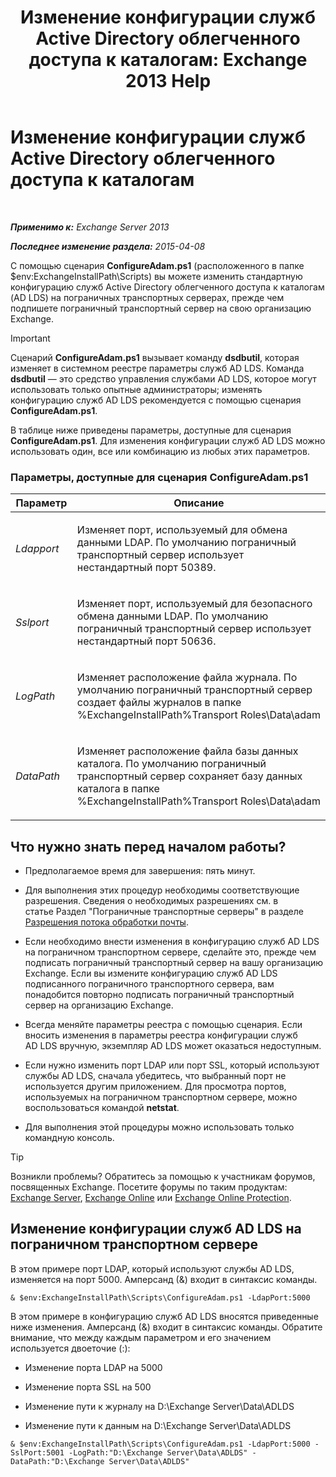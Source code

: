 ﻿---
title: 'Изменение конфигурации служб Active Directory облегченного доступа к каталогам: Exchange 2013 Help'
TOCTitle: Изменение конфигурации служб Active Directory облегченного доступа к каталогам
ms:assetid: 381f582c-15ec-43bc-b674-5399fad72c97
ms:mtpsurl: https://technet.microsoft.com/ru-ru/library/Aa997269(v=EXCHG.150)
ms:contentKeyID: 61183373
ms.date: 04/30/2018
mtps_version: v=EXCHG.150
ms.translationtype: HT
---

# Изменение конфигурации служб Active Directory облегченного доступа к каталогам

 

_**Применимо к:** Exchange Server 2013_

_**Последнее изменение раздела:** 2015-04-08_

С помощью сценария **ConfigureAdam.ps1** (расположенного в папке $env:ExchangeInstallPath\\Scripts) вы можете изменить стандартную конфигурацию служб Active Directory облегченного доступа к каталогам (AD LDS) на пограничных транспортных серверах, прежде чем подпишете пограничный транспортный сервер на свою организацию Exchange.

> [!IMPORTANT]  
> Сценарий <strong>ConfigureAdam.ps1</strong> вызывает команду <strong>dsdbutil</strong>, которая изменяет в системном реестре параметры служб AD LDS. Команда <strong>dsdbutil</strong> — это средство управления службами AD LDS, которое могут использовать только опытные администраторы; изменять конфигурацию служб AD LDS рекомендуется с помощью сценария <strong>ConfigureAdam.ps1</strong>.


В таблице ниже приведены параметры, доступные для сценария **ConfigureAdam.ps1**. Для изменения конфигурации служб AD LDS можно использовать один, все или комбинацию из любых этих параметров.

### Параметры, доступные для сценария ConfigureAdam.ps1

<table>
<colgroup>
<col style="width: 50%" />
<col style="width: 50%" />
</colgroup>
<thead>
<tr class="header">
<th>Параметр</th>
<th>Описание</th>
</tr>
</thead>
<tbody>
<tr class="odd">
<td><p><em>Ldapport</em></p></td>
<td><p>Изменяет порт, используемый для обмена данными LDAP. По умолчанию пограничный транспортный сервер использует нестандартный порт 50389.</p></td>
</tr>
<tr class="even">
<td><p><em>Sslport</em></p></td>
<td><p>Изменяет порт, используемый для безопасного обмена данными LDAP. По умолчанию пограничный транспортный сервер использует нестандартный порт 50636.</p></td>
</tr>
<tr class="odd">
<td><p><em>LogPath</em></p></td>
<td><p>Изменяет расположение файла журнала. По умолчанию пограничный транспортный сервер создает файлы журналов в папке %ExchangeInstallPath%Transport Roles\Data\adam</p></td>
</tr>
<tr class="even">
<td><p><em>DataPath</em></p></td>
<td><p>Изменяет расположение файла базы данных каталога. По умолчанию пограничный транспортный сервер сохраняет базу данных каталога в папке %ExchangeInstallPath%Transport Roles\Data\adam</p></td>
</tr>
</tbody>
</table>


## Что нужно знать перед началом работы?

  - Предполагаемое время для завершения: пять минут.

  - Для выполнения этих процедур необходимы соответствующие разрешения. Сведения о необходимых разрешениях см. в статье Раздел "Пограничные транспортные серверы" в разделе [Разрешения потока обработки почты](mail-flow-permissions-exchange-2013-help.md).

  - Если необходимо внести изменения в конфигурацию служб AD LDS на пограничном транспортном сервере, сделайте это, прежде чем подписать пограничный транспортный сервер на вашу организацию Exchange. Если вы измените конфигурацию служб AD LDS подписанного пограничного транспортного сервера, вам понадобится повторно подписать пограничный транспортный сервер на организацию Exchange.

  - Всегда меняйте параметры реестра с помощью сценария. Если вносить изменения в параметры реестра конфигурации служб AD LDS вручную, экземпляр AD LDS может оказаться недоступным.

  - Если нужно изменить порт LDAP или порт SSL, который используют службы AD LDS, сначала убедитесь, что выбранный порт не используется другим приложением. Для просмотра портов, используемых на пограничном транспортном сервере, можно воспользоваться командой **netstat**.

  - Для выполнения этой процедуры можно использовать только командную консоль.

> [!TIP]  
> Возникли проблемы? Обратитесь за помощью к участникам форумов, посвященных Exchange. Посетите форумы по таким продуктам: <a href="https://go.microsoft.com/fwlink/p/?linkid=60612">Exchange Server</a>, <a href="https://go.microsoft.com/fwlink/p/?linkid=267542">Exchange Online</a> или <a href="https://go.microsoft.com/fwlink/p/?linkid=285351">Exchange Online Protection</a>.


## Изменение конфигурации служб AD LDS на пограничном транспортном сервере

В этом примере порт LDAP, который используют службы AD LDS, изменяется на порт 5000. Амперсанд (&) входит в синтаксис команды.

    & $env:ExchangeInstallPath\Scripts\ConfigureAdam.ps1 -LdapPort:5000

В этом примере в конфигурацию служб AD LDS вносятся приведенные ниже изменения. Амперсанд (&) входит в синтаксис команды. Обратите внимание, что между каждым параметром и его значением используется двоеточие (:):

  - Изменение порта LDAP на 5000

  - Изменение порта SSL на 500

  - Изменение пути к журналу на D:\\Exchange Server\\Data\\ADLDS

  - Изменение пути к данным на D:\\Exchange Server\\Data\\ADLDS

<!-- end list -->

    & $env:ExchangeInstallPath\Scripts\ConfigureAdam.ps1 -LdapPort:5000 -SslPort:5001 -LogPath:"D:\Exchange Server\Data\ADLDS" -DataPath:"D:\Exchange Server\Data\ADLDS"

